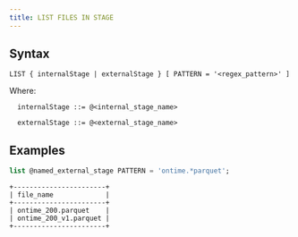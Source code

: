 ```yaml
---
title: LIST FILES IN STAGE
---
```



## Syntax

```
LIST { internalStage | externalStage } [ PATTERN = '<regex_pattern>' ]
```

Where:
```text
  internalStage ::= @<internal_stage_name>
```

```text
  externalStage ::= @<external_stage_name>
```

## Examples

```sql title='mysql>'
list @named_external_stage PATTERN = 'ontime.*parquet';
```
```
+-----------------------+
| file_name             |
+-----------------------+
| ontime_200.parquet    |
| ontime_200_v1.parquet |
+-----------------------+
```
